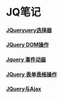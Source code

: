 # JQ笔记
#### [JQueryuery选择器 ](https://github.com/FnQun/JQurry-Stu/tree/master/Selector)

#### [JQuery DOM操作](https://github.com/FnQun/JQurry-Stu/tree/master/DOM)

#### [Jquery 事件动画](https://github.com/FnQun/JQurry-Stu/tree/master/Events-and-animation)  

#### [JQuery 表单表格操作](https://github.com/FnQun/JQurry-Stu/tree/master/Frame)  

#### [JQuery与Ajax](https://github.com/FnQun/JQurry-Stu/tree/master/Ajax)  

